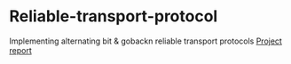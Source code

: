 # Reliable-transport-protocol
Implementing alternating bit & gobackn reliable transport protocols
[Project report](project%20report%20Final.pdf)

